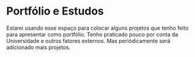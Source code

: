 ﻿# Portfólio e Estudos

Estarei usando esse espaço para colocar alguns projetos que tenho feito para apresentar como portfólio.
Tenho praticado pouco por conta da Universidade e outros fatores externos.
Mas periódicamente será adicionado mais projetos.
